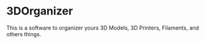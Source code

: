 # 3DOrganizer
This is a software to organizer yours 3D Models, 3D Printers, Filaments, and others things.
